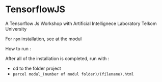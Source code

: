 # TensorflowJS
A Tensorflow Js Workshop with Artificial Intellignece Laboratory Telkom University

For `npm` installation, see at the modul

How to run :

After all of the installation is completed, run with :
* cd to the folder project
* `parcel modul_(number of modul folder)/(filename).html`
